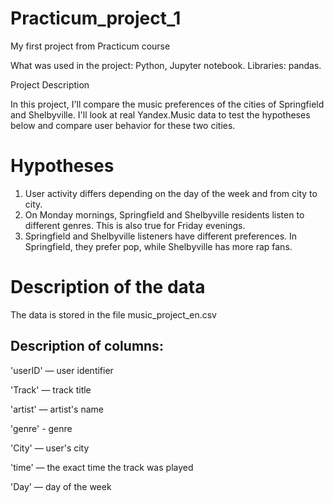 # Practicum_project_1
My first project from Practicum course

What was used in the project: Python, Jupyter notebook. Libraries: pandas.

Project Description

In this project, I'll compare the music preferences of the cities of Springfield and Shelbyville. I'll look at real Yandex.Music data to test the hypotheses below and compare user behavior for these two cities.

# Hypotheses
1) User activity differs depending on the day of the week and from city to city.
2) On Monday mornings, Springfield and Shelbyville residents listen to different genres. This is also true for Friday evenings.
3) Springfield and Shelbyville listeners have different preferences. In Springfield, they prefer pop, while Shelbyville has more rap fans.

# Description of the data
The data is stored in the file music_project_en.csv

## Description of columns:
'userID' — user identifier

'Track' — track title

'artist' — artist's name

'genre' - genre

'City' — user's city

'time' — the exact time the track was played

'Day' — day of the week
